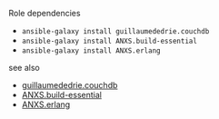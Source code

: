 Role dependencies
- `ansible-galaxy install guillaumededrie.couchdb`
 - `ansible-galaxy install ANXS.build-essential`
 - `ansible-galaxy install ANXS.erlang`

see also

- [guillaumededrie.couchdb](https://galaxy.ansible.com/list#/roles/918)
 - [ANXS.build-essential](https://galaxy.ansible.com/list#/roles/525)
 - [ANXS.erlang](https://galaxy.ansible.com/list#/roles/541)

